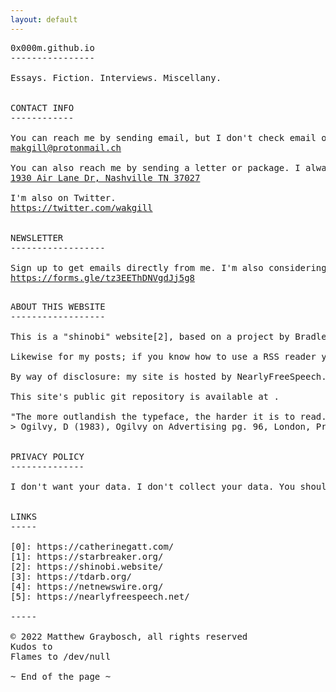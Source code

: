 ```yaml
---
layout: default
---
```



<pre class="col">
0x000m.github.io
----------------

Essays. Fiction. Interviews. Miscellany. 


CONTACT INFO
------------

You can reach me by sending email, but I don't check email often.
<a href="makgill@protonmail.ch">makgill@protonmail.ch</a>

You can also reach me by sending a letter or package. I always check for those and reply.
<a href="makgill@protonmail.ch">1930 Air Lane Dr, Nashville TN 37027</a>

I'm also on Twitter.
<a href="https://twitter.com/wakgill">https://twitter.com/wakgill</a>


NEWSLETTER
------------------

Sign up to get emails directly from me. I'm also considering a printed newsletter—escape the screen!!—so you can provide a mailing address if you want to get that for free when it comes out.
<a href="https://forms.gle/tz3EEThDNVgdJj5g8">https://forms.gle/tz3EEThDNVgdJj5g8</a>

</pre>
<pre class="col">
ABOUT THIS WEBSITE
------------------

This is a "shinobi" website[2], based on a project by Bradley Taunt[3]. Rather than clamoring for attention, it hides in plain sight. If you know how to find it, you can. Otherwise it abides in the shadows, ready to be seen when you are ready to see it.

Likewise for my posts; if you know how to use a RSS reader you can follow me by adding one of the feeds listed above to your feed reader. If you're on a Mac like me I recommend NetNewsWire[4].

By way of disclosure: my site is hosted by NearlyFreeSpeech.net[5].

This site's public git repository is available at <https://git.sr.ht/~starbreaker/matthewgraybosch.com>.

"The more outlandish the typeface, the harder it is to read. The drama belongs in what you say, not the typeface"
> Ogilvy, D (1983), Ogilvy on Advertising pg. 96, London, Prion Books Ltd.


PRIVACY POLICY
--------------

I don't want your data. I don't collect your data. You should not get any cookies while visiting this website, there are no analytics, and I have access logging disabled when not debugging technical issues.


LINKS
-----

[0]: https://catherinegatt.com/
[1]: https://starbreaker.org/
[2]: https://shinobi.website/
[3]: https://tdarb.org/
[4]: https://netnewswire.org/
[5]: https://nearlyfreespeech.net/

-----

© 2022 Matthew Graybosch, all rights reserved
Kudos to <contact@matthewgraybosch.com>
Flames to /dev/null

~ End of the page ~
</pre>
